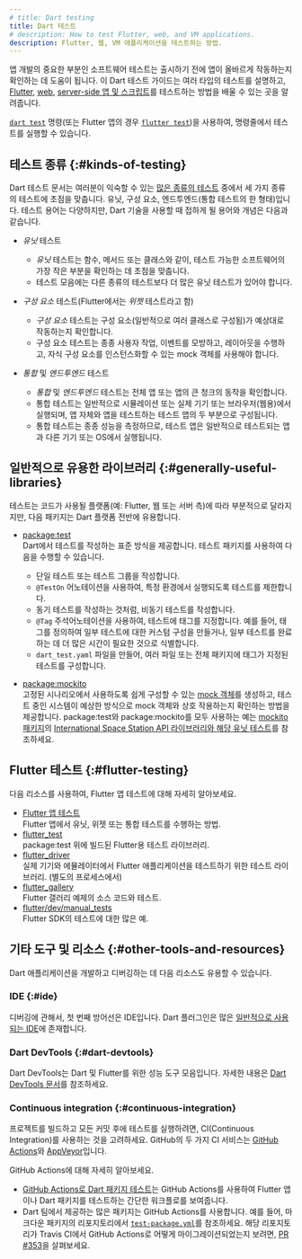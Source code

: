 ```yaml
---
# title: Dart testing
title: Dart 테스트
# description: How to test Flutter, web, and VM applications.
description: Flutter, 웹, VM 애플리케이션을 테스트하는 방법.
---
```


앱 개발의 중요한 부분인 소프트웨어 테스트는 출시하기 전에 앱이 올바르게 작동하는지 확인하는 데 도움이 됩니다. 
이 Dart 테스트 가이드는 여러 타입의 테스트를 설명하고, 
[Flutter]({{site.flutter}}), [web](/web), [server-side 앱 및 스크립트](/server)를 테스트하는 방법을 배울 수 있는 곳을 알려줍니다.

[`dart test`][] 명령(또는 Flutter 앱의 경우 [`flutter test`][])을 사용하여, 
명령줄에서 테스트를 실행할 수 있습니다.

[`dart test`]: /tools/dart-test
[`flutter test`]: {{site.flutter-docs}}/reference/flutter-cli

## 테스트 종류 {:#kinds-of-testing}

Dart 테스트 문서는 여러분이 익숙할 수 있는 [많은 종류의 테스트](https://en.wikipedia.org/wiki/Software_testing) 중에서 세 가지 종류의 테스트에 초점을 맞춥니다. 
유닛, 구성 요소, 엔드투엔드(통합 테스트의 한 형태)입니다. 
테스트 용어는 다양하지만, Dart 기술을 사용할 때 접하게 될 용어와 개념은 다음과 같습니다.

* _유닛_ 테스트
  * _유닛_ 테스트는 함수, 메서드 또는 클래스와 같이, 
    테스트 가능한 소프트웨어의 가장 작은 부분을 확인하는 데 초점을 맞춥니다. 
  * 테스트 모음에는 다른 종류의 테스트보다 더 많은 유닛 테스트가 있어야 합니다.

* _구성 요소_ 테스트(Flutter에서는 _위젯_ 테스트라고 함)
  * _구성 요소_ 테스트는 구성 요소(일반적으로 여러 클래스로 구성됨)가 예상대로 작동하는지 확인합니다. 
  * 구성 요소 테스트는 종종 사용자 작업, 이벤트를 모방하고, 레이아웃을 수행하고, 
    자식 구성 요소를 인스턴스화할 수 있는 mock 객체를 사용해야 합니다.

* _통합_ 및 _엔드투엔드_ 테스트
  * _통합_ 및 _엔드투엔드_ 테스트는 전체 앱 또는 앱의 큰 청크의 동작을 확인합니다. 
  * 통합 테스트는 일반적으로 시뮬레이션 또는 실제 기기 또는 브라우저(웹용)에서 실행되며, 
    앱 자체와 앱을 테스트하는 테스트 앱의 두 부분으로 구성됩니다. 
  * 통합 테스트는 종종 성능을 측정하므로, 
    테스트 앱은 일반적으로 테스트되는 앱과 다른 기기 또는 OS에서 실행됩니다.

## 일반적으로 유용한 라이브러리 {:#generally-useful-libraries}

테스트는 코드가 사용될 플랫폼(예: Flutter, 웹 또는 서버 측)에 따라 부분적으로 달라지지만, 
다음 패키지는 Dart 플랫폼 전반에 유용합니다.

* [package:test]({{site.pub-pkg}}/test)<br>
  Dart에서 테스트를 작성하는 표준 방식을 제공합니다. 
  테스트 패키지를 사용하여 다음을 수행할 수 있습니다.
  * 단일 테스트 또는 테스트 그룹을 작성합니다.
  * `@TestOn` 어노테이션을 사용하여, 특정 환경에서 실행되도록 테스트를 제한합니다.
  * 동기 테스트를 작성하는 것처럼, 비동기 테스트를 작성합니다.
  * `@Tag` 주석어노테이션을 사용하여, 테스트에 태그를 지정합니다. 
    예를 들어, 태그를 정의하여 일부 테스트에 대한 커스텀 구성을 만들거나,
    일부 테스트를 완료하는 데 더 많은 시간이 필요한 것으로 식별합니다.
  * `dart_test.yaml` 파일을 만들어, 여러 파일 또는 전체 패키지에 태그가 지정된 테스트를 구성합니다.

* [package:mockito]({{site.pub-pkg}}/mockito)<br>
  고정된 시나리오에서 사용하도록 쉽게 구성할 수 있는 [mock 객체](https://en.wikipedia.org/wiki/Mock_object)를 생성하고, 
  테스트 중인 시스템이 예상한 방식으로 mock 객체와 상호 작용하는지 확인하는 방법을 제공합니다. 
  package:test와 package:mockito를 모두 사용하는 예는 
  [mockito 패키지]({{site.repo.dart.org}}/mockito)의 
  [International Space Station API 라이브러리와 해당 유닛 테스트]({{site.repo.dart.org}}/mockito)를 참조하세요.

## Flutter 테스트 {:#flutter-testing}

다음 리소스를 사용하여, Flutter 앱 테스트에 대해 자세히 알아보세요.

* [Flutter 앱 테스트]({{site.flutter-docs}}/testing)<br>
  Flutter 앱에서 유닛, 위젯 또는 통합 테스트를 수행하는 방법.
* [flutter_test]({{site.flutter-api}}/flutter/flutter_test/flutter_test-library.html)<br>
  package:test 위에 빌드된 Flutter용 테스트 라이브러리.
* [flutter_driver]({{site.flutter-api}}/flutter/flutter_driver/flutter_driver-library.html)<br>
  실제 기기와 에뮬레이터에서 Flutter 애플리케이션을 테스트하기 위한 테스트 라이브러리. (별도의 프로세스에서)
* [flutter_gallery](https://github.com/flutter/gallery)<br>
  Flutter 갤러리 예제의 소스 코드와 테스트.
* [flutter/dev/manual_tests](https://github.com/flutter/flutter/tree/master/dev/manual_tests)<br>
  Flutter SDK의 테스트에 대한 많은 예.

## 기타 도구 및 리소스 {:#other-tools-and-resources}

Dart 애플리케이션을 개발하고 디버깅하는 데 다음 리소스도 유용할 수 있습니다.

### IDE {:#ide}

디버깅에 관해서, 첫 번째 방어선은 IDE입니다. 
Dart 플러그인은 많은 [일반적으로 사용되는 IDE](/tools#editors)에 존재합니다.

### Dart DevTools {:#dart-devtools}

Dart DevTools는 Dart 및 Flutter를 위한 성능 도구 모음입니다. 
자세한 내용은 [Dart DevTools 문서](/tools/dart-devtools)를 참조하세요.

### Continuous integration {:#continuous-integration}

프로젝트를 빌드하고 모든 커밋 후에 테스트를 실행하려면, 
CI(Continuous Integration)를 사용하는 것을 고려하세요. 
GitHub의 두 가지 CI 서비스는 [GitHub Actions](https://github.com/features/actions)와 
[AppVeyor](https://www.appveyor.com/)입니다.

GitHub Actions에 대해 자세히 알아보세요.

* [GitHub Actions로 Dart 패키지 테스트][gha-article]는 
  GitHub Actions를 사용하여 Flutter 앱이나 Dart 패키지를 테스트하는 간단한 워크플로를 보여줍니다.
* Dart 팀에서 제공하는 많은 패키지는 GitHub Actions를 사용합니다. 
  예를 들어, 마크다운 패키지의 리포지토리에서 [`test-package.yml`][markdown-ci]를 참조하세요. 
  해당 리포지토리가 Travis CI에서 GitHub Actions로 어떻게 마이그레이션되었는지 보려면, 
  [PR #353]({{site.repo.dart.org}}/markdown/pull/353)을 살펴보세요.

[gha-article]: https://poetryincode.dev/testing-dart-packages-with-github-actions
[markdown-ci]: {{site.repo.dart.org}}/markdown/blob/master/.github/workflows/test-package.yml

